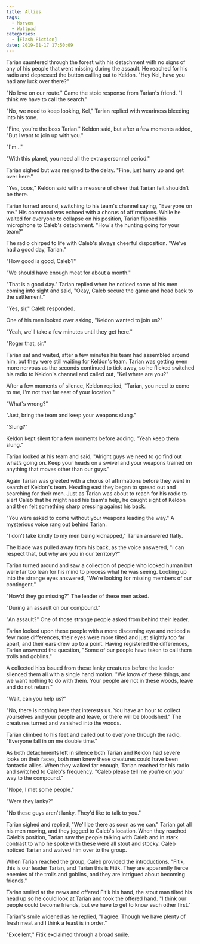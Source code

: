 ```yaml
---
title: Allies
tags: 
  - Morven
  - Wattpad
categories:
  - [Flash Fiction]
date: 2019-01-17 17:50:09
---
```


Tarian sauntered through the forest with his detachment with no signs of any of his people that went missing during the assault.  He reached for his radio and depressed the button calling out to Keldon.  "Hey Kel, have you had any luck over there?"

"No love on our route."  Came the stoic response from Tarian's friend.  "I think we have to call the search."

"No, we need to keep looking, Kel," Tarian replied with weariness bleeding into his tone.<!-- more -->

"Fine, you're the boss Tarian."  Keldon said, but after a few moments added, "But I want to join up with you."

"I'm..."

"With this planet, you need all the extra personnel period."

Tarian sighed but was resigned to the delay.  "Fine, just hurry up and get over here."

"Yes, boos,"  Keldon said with a measure of cheer that Tarian felt shouldn’t be there.  

Tarian turned around, switching to his team's channel saying, "Everyone on me."  His command was echoed with a chorus of affirmations.  While he waited for everyone to collapse on his position, Tarian flipped his microphone to Caleb's detachment.  "How's the hunting going for your team?"

The radio chirped to life with Caleb's always cheerful disposition.  "We've had a good day, Tarian."

"How good is good, Caleb?"

"We should have enough meat for about a month."

"That is a good day."  Tarian replied when he noticed some of his men coming into sight and said, "Okay, Caleb secure the game and head back to the settlement."

"Yes, sir," Caleb responded.

One of his men looked over asking, "Keldon wanted to join us?"

"Yeah, we'll take a few minutes until they get here."

"Roger that, sir."

Tarian sat and waited, after a few minutes his team had assembled around him, but they were still waiting for Keldon's team.  Tarian was getting even more nervous as the seconds continued to tick away, so he flicked switched his radio to Keldon's channel and called out, "Kel where are you?"

After a few moments of silence, Keldon replied, "Tarian, you need to come to me, I'm not that far east of your location."

"What's wrong?"

"Just, bring the team and keep your weapons slung."

"Slung?"

Keldon kept silent for a few moments before adding, "Yeah keep them slung."

Tarian looked at his team and said, "Alright guys we need to go find out what’s going on.  Keep your heads on a swivel and your weapons trained on anything that moves other than our guys."

Again Tarian was greeted with a chorus of affirmations before they went in search of Keldon's team.  Heading east they began to spread out and searching for their men.  Just as Tarian was about to reach for his radio to alert Caleb that he might need his team's help, he caught sight of Keldon and then felt something sharp pressing against his back.

"You were asked to come without your weapons leading the way."  A mysterious voice rang out behind Tarian.

"I don't take kindly to my men being kidnapped," Tarian answered flatly.

The blade was pulled away from his back, as the voice answered, "I can respect that, but why are you in our territory?"

Tarian turned around and saw a collection of people who looked human but were far too lean for his mind to process what he was seeing.  Looking up into the strange eyes answered, "We’re looking for missing members of our contingent."

"How’d they go missing?"  The leader of these men asked.

"During an assault on our compound."

"An assault?"  One of those strange people asked from behind their leader.

Tarian looked upon these people with a more discerning eye and noticed a few more differences, their eyes were more tilted and just slightly too far apart, and their ears drew up to a point.  Having registered the differences, Tarian answered the question, "Some of our people have taken to call them trolls and goblins."

A collected hiss issued from these lanky creatures before the leader silenced them all with a single hand motion.  "We know of these things, and we want nothing to do with them.  Your people are not in these woods, leave and do not return."

"Wait, can you help us?"

"No, there is nothing here that interests us.  You have an hour to collect yourselves and your people and leave, or there will be bloodshed."  The creatures turned and vanished into the woods.

Tarian climbed to his feet and called out to everyone through the radio, "Everyone fall in on me double time."

As both detachments left in silence both Tarian and Keldon had severe looks on their faces, both men knew these creatures could have been fantastic allies.  When they walked far enough, Tarian reached for his radio and switched to Caleb's frequency.  "Caleb please tell me you're on your way to the compound."

"Nope, I met some people."

"Were they lanky?"

"No these guys aren't lanky.  They'd like to talk to you."

Tarian sighed and replied, "We'll be there as soon as we can."  Tarian got all his men moving, and they jogged to Caleb's location.  When they reached Caleb’s position, Tarian saw the people talking with Caleb and in stark contrast to who he spoke with these were all stout and stocky.  Caleb noticed Tarian and waived him over to the group.

When Tarian reached the group, Caleb provided the introductions.  "Fitik, this is our leader Tarian, and Tarian this is Fitik.  They are apparently fierce enemies of the trolls and goblins, and they are intrigued about becoming friends."

Tarian smiled at the news and offered Fitik his hand, the stout man tilted his head up so he could look at Tarian and took the offered hand.  "I think our people could become friends, but we have to get to know each other first."

Tarian's smile widened as he replied, "I agree.  Though we have plenty of fresh meat and I think a feast is in order."

"Excellent," Fitik exclaimed through a broad smile.